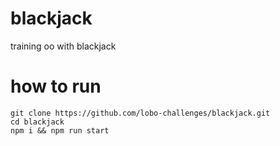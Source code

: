 # blackjack
training oo with blackjack

# how to run

```
git clone https://github.com/lobo-challenges/blackjack.git
cd blackjack
npm i && npm run start
```
